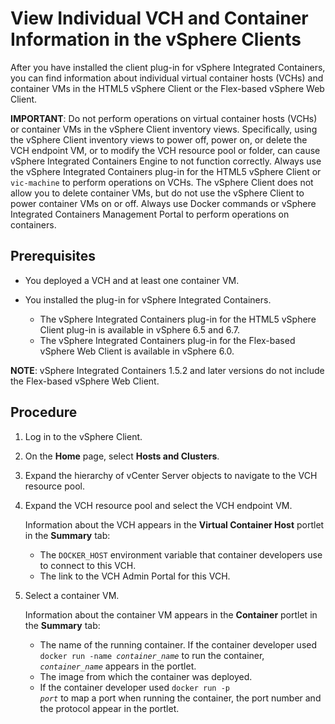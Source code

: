 # View Individual VCH and Container Information in the vSphere Clients #

After you have installed the client plug-in for vSphere Integrated Containers, you can find information about individual virtual container hosts (VCHs) and container VMs in the HTML5 vSphere Client or the Flex-based vSphere Web Client.

**IMPORTANT**: Do not perform operations on virtual container hosts (VCHs) or container VMs in the vSphere Client inventory views. Specifically, using the vSphere Client inventory views to power off, power on, or delete the VCH endpoint VM, or to modify the VCH resource pool or folder, can cause vSphere Integrated Containers Engine to not function correctly. Always use the vSphere Integrated Containers plug-in for the HTML5 vSphere Client or `vic-machine` to perform operations on VCHs. The vSphere Client does not allow you to delete container VMs, but do not use the vSphere Client to power container VMs on or off. Always use Docker commands or vSphere Integrated Containers Management Portal to perform operations on containers.

## Prerequisites

- You deployed a VCH and at least one container VM.
- You installed the plug-in for vSphere Integrated Containers.

  - The vSphere Integrated Containers plug-in for the HTML5 vSphere Client plug-in is available in vSphere 6.5 and 6.7.
  - The vSphere Integrated Containers plug-in for the Flex-based vSphere  Web Client is available in vSphere 6.0.

**NOTE**: vSphere Integrated Containers 1.5.2 and later versions do not include the Flex-based vSphere Web Client.

## Procedure

1. Log in to the vSphere Client.
2. On the **Home** page, select **Hosts and Clusters**.
2. Expand the hierarchy of vCenter Server objects to navigate to the VCH resource pool.
3. Expand the VCH resource pool and select the VCH endpoint VM.

    Information about the VCH appears in the **Virtual Container Host** portlet in the **Summary** tab:

    - The `DOCKER_HOST` environment variable that container developers use to connect to this VCH.
    - The link to the VCH Admin Portal for this VCH.

4. Select a container VM.

    Information about the container VM appears in the **Container** portlet in the **Summary** tab:
    - The name of the running container. If the container developer used <code>docker run -name <i>container_name</i></code> to run the container, <code><i>container_name</i></code> appears in the portlet.
    - The image from which the container was deployed.
    - If the container developer used <code>docker run -p <i>port</i></code> to map a port when running the container, the port number and the protocol appear in the portlet.




